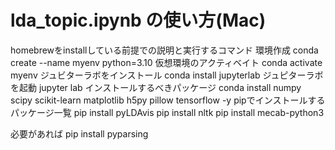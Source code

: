 # lda_topic.ipynb の使い方(Mac)
homebrewをinstallしている前提での説明と実行するコマンド
環境作成
conda create --name myenv python=3.10
仮想環境のアクティベイト
conda activate myenv
ジュビターラボをインストール
conda install jupyterlab
ジュピターラボを起動
jupyter lab
インストールするべきパッケージ
conda install numpy scipy scikit-learn matplotlib h5py pillow tensorflow -y
pipでインストールするパッケージ一覧
pip install pyLDAvis
pip install nltk
pip install mecab-python3

必要があれば
pip install pyparsing
